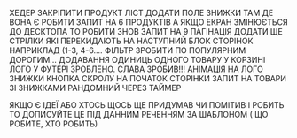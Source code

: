 ХЕДЕР ЗАКРІПИТИ
ПРОДУКТ ЛІСТ ДОДАТИ ПОЛЕ ЗНИЖКИ ТАМ ДЕ ВОНА Є
РОБИТИ ЗАПИТ НА 6 ПРОДУКТІВ А ЯКЩО ЕКРАН ЗМІНЮЄТЬСЯ ДО ДЕСКТОПА ТО РОБИТИ ЗНОВ ЗАПИТ НА 9
ПАГІНАЦІЯ ДОДАТИ ЩЕ СТРІЛКИ ЯКІ ПЕРЕКИДАЮТЬ НА НАСТУПНИЙ БЛОК СТОРІНОК НАПРИКЛАД (1-3, 4-6....
ФІЛЬТР ЗРОБИТИ ПО ПОПУЛЯРНИМ ДОРОГИМ...
ДОДАВАННЯ ОДИНИЦЬ ОДНОГО ТОВАРУ У КОРЗИНІ
ЛОГО У ФУТЕРІ ЗРОБЛЕНО. СЛАВА ЗРОБИВ!!!
АНІМАЦІЯ НА ЛОГО ЗНИЖКИ
КНОПКА СКРОЛУ НА ПОЧАТОК СТОРІНКИ
ЗАПИТ НА ТОВАРИ ЗІ ЗНИЖКАМИ РАНДОМНИЙ ЧЕРЕЗ ТАЙМЕР 

ЯКЩО Є ІДЕЇ АБО ХТОСЬ ЩОСЬ ЩЕ ПРИДУМАВ ЧИ ПОМІТИВ І РОБИТЬ ТО ДОПИСУЙТЕ ЦЕ ПІД ДАННИМ РЕЧЕННЯМ ЗА ШАБЛОНОМ ( ЩО РОБИТЕ, ХТО РОБИТЬ)
